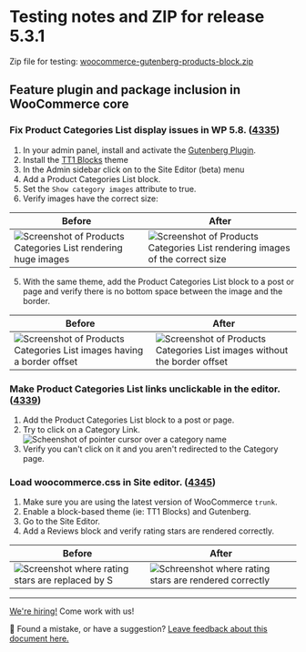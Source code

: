 # Testing notes and ZIP for release 5.3.1

Zip file for testing: [woocommerce-gutenberg-products-block.zip](https://github.com/woocommerce/woocommerce-gutenberg-products-block/files/6654288/woocommerce-gutenberg-products-block.zip)

## Feature plugin and package inclusion in WooCommerce core

### Fix Product Categories List display issues in WP 5.8. ([4335](https://github.com/woocommerce/woocommerce-gutenberg-products-block/pull/4335))

1. In your admin panel, install and activate the [Gutenberg Plugin](https://wordpress.org/plugins/gutenberg/).
2. Install the [TT1 Blocks](https://wordpress.org/themes/tt1-blocks/) theme
3. In the Admin sidebar click on to the Site Editor (beta) menu
4. Add a Product Categories List block.
5. Set the `Show category images` attribute to true.
6. Verify images have the correct size:

| Before                                                                                                                                                                | After                                                                                                                                                                                |
| --------------------------------------------------------------------------------------------------------------------------------------------------------------------- | ------------------------------------------------------------------------------------------------------------------------------------------------------------------------------------ |
| ![Screenshot of Products Categories List rendering huge images](https://user-images.githubusercontent.com/3616980/121377547-b6fd2500-c942-11eb-8823-1dec7e8f4e72.png) | ![Screenshot of Products Categories List rendering images of the correct size](https://user-images.githubusercontent.com/3616980/121376793-1a3a8780-c942-11eb-914b-911192b07250.png) |

5. With the same theme, add the Product Categories List block to a post or page and verify there is no bottom space between the image and the border.

| Before                                                                                                                                                                        | After                                                                                                                                                                            |
| ----------------------------------------------------------------------------------------------------------------------------------------------------------------------------- | -------------------------------------------------------------------------------------------------------------------------------------------------------------------------------- |
| ![Screenshot of Products Categories List images having a border offset](https://user-images.githubusercontent.com/3616980/121377492-ac429000-c942-11eb-86ac-8075341ab1ac.png) | ![Screenshot of Products Categories List images without the border offset](https://user-images.githubusercontent.com/3616980/121376865-2c1c2a80-c942-11eb-9f6e-79c51bfa2a49.png) |

### Make Product Categories List links unclickable in the editor. ([4339](https://github.com/woocommerce/woocommerce-gutenberg-products-block/pull/4339))

1. Add the Product Categories List block to a post or page.
2. Try to click on a Category Link. \
   ![Scheenshot of pointer cursor over a category name](https://user-images.githubusercontent.com/3616980/121380040-d8f7a700-c944-11eb-98e1-24736043dc0a.png)
3. Verify you can't click on it and you aren't redirected to the Category page.

### Load woocommerce.css in Site editor. ([4345](https://github.com/woocommerce/woocommerce-gutenberg-products-block/pull/4345))

1. Make sure you are using the latest version of WooCommerce `trunk`.
2. Enable a block-based theme (ie: TT1 Blocks) and Gutenberg.
3. Go to the Site Editor.
4. Add a Reviews block and verify rating stars are rendered correctly.

| Before                                                                                                                                                   | After                                                                                                                                                          |
| -------------------------------------------------------------------------------------------------------------------------------------------------------- | -------------------------------------------------------------------------------------------------------------------------------------------------------------- |
| ![Screenshot where rating stars are replaced by S](https://user-images.githubusercontent.com/3616980/121849894-3cd6f280-ccec-11eb-81e4-de37f47ef9d3.png) | ![Schreenshot where rating stars are rendered correctly](https://user-images.githubusercontent.com/3616980/121849806-1fa22400-ccec-11eb-9359-007a4c6dd8a7.png) |

<!-- FEEDBACK -->

---

[We're hiring!](https://woocommerce.com/careers/) Come work with us!

🐞 Found a mistake, or have a suggestion? [Leave feedback about this document here.](https://github.com/woocommerce/woocommerce-gutenberg-products-block/issues/new?assignees=&labels=type%3A+documentation&template=--doc-feedback.md&title=Feedback%20on%20./docs/testing/releases/531.md)

<!-- /FEEDBACK -->

